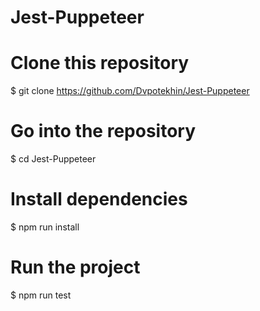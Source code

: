 # Jest-Puppeteer
# Clone this repository
$ git clone https://github.com/Dvpotekhin/Jest-Puppeteer

# Go into the repository
$ cd Jest-Puppeteer

# Install dependencies

$ npm run install 

# Run the project
$ npm run test
